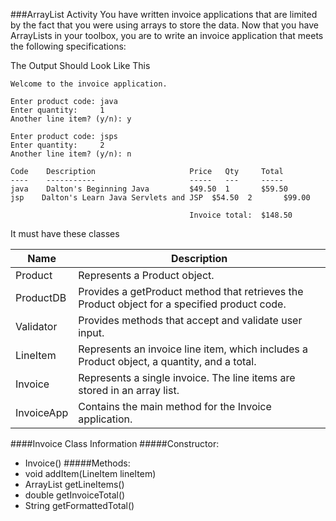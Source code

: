 ###ArrayList Activity
You have written invoice applications that are limited by the fact that you were using arrays to store the data. Now that you have ArrayLists in your toolbox, you are to write an invoice application that meets the following specifications:

The Output Should Look Like This
```
Welcome to the invoice application.

Enter product code: java
Enter quantity:     1
Another line item? (y/n): y

Enter product code: jsps
Enter quantity:     2
Another line item? (y/n): n

Code    Description                     Price   Qty     Total
----    -----------                     -----   ---     -----
java    Dalton's Beginning Java         $49.50  1       $59.50
jsp    Dalton's Learn Java Servlets and JSP  $54.50  2       $99.00

                                        Invoice total:  $148.50
```
It must have these classes

Name|Description
---|---
Product|Represents a Product object.
ProductDB|Provides a getProduct method that retrieves the Product object for a specified product code.
Validator|Provides methods that accept and validate user input.
LineItem|Represents an invoice line item, which includes a Product object, a quantity, and a total.
Invoice|Represents a single invoice. The line items are stored in an array list.
InvoiceApp|Contains the main method for the Invoice application.

####Invoice Class Information
#####Constructor: 
 * Invoice()
#####Methods:
 * void addItem(LineItem lineItem)
 * ArrayList getLineItems()
 * double getInvoiceTotal()
 * String getFormattedTotal()

